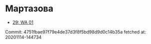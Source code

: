 # Мартазова
- [29: WA 01](29.md)

Commit: 4751fbae97f79e4de37d3f8f5bd98d9d0c14b35a
 fetched at: 20201114-144734
